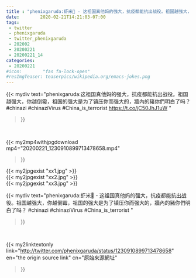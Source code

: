 ```yaml
---
title : "phenixgaruda:虾米🦐 - 这祖国真他妈的强大，抗疫都能抗出战役。祖国越强大，你越倒霉，祖国的强大是为了镇压你而强大的，牆內的豬你們明白了吗？  #chinazi #chinaziVirus #China_is_terrorist "
date:        2020-02-21T14:21:03-07:00
tags:
 - twitter
 - phenixgaruda
 - twitter_phenixgaruda
 - 202002
 - 20200221
 - 20200221_14
categories:
 - 20200221
#icon:        "fas fa-lock-open"
#resImgTeaser: teaserpics/wikipedia.org/emacs-jokes.png
---
```


{{< mydiv text="phenixgaruda:这祖国真他妈的强大，抗疫都能抗出战役。祖国越强大，你越倒霉，祖国的强大是为了镇压你而强大的，牆內的豬你們明白了吗？  #chinazi #chinaziVirus #China_is_terrorist https://t.co/jC50JhJ1uW "
>}}
<br>


{{< my2mp4withjpgdownload mp4="20200221_1230910899713478658.mp4"
>}}

{{< my2jpgexist "xx1.jpg" >}}<br>
{{< my2jpgexist "xx2.jpg" >}}<br>
{{< my2jpgexist "xx3.jpg" >}}<br>



{{< mydiv text="phenixgaruda:虾米🦐 - 这祖国真他妈的强大，抗疫都能抗出战役。祖国越强大，你越倒霉，祖国的强大是为了镇压你而强大的，牆內的豬你們明白了吗？  #chinazi #chinaziVirus #China_is_terrorist "
>}}
<br>

{{< my2linktextonly link="http://twitter.com/phenixgaruda/status/1230910899713478658"
en="the origin source link" cn="原始來源網址"
>}}


<br>

